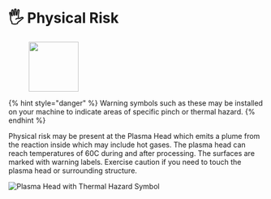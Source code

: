 # 🖐 Physical Risk

<figure><img src="../.gitbook/assets/2.png" alt="" width="98"><figcaption></figcaption></figure>

{% hint style="danger" %}
Warning symbols such as these may be installed on your machine to indicate areas of specific pinch or thermal hazard.
{% endhint %}

Physical risk may be present at the Plasma Head which emits a plume from the reaction inside which may include hot gases. The plasma head can reach temperatures of 60C during and after processing. The surfaces are marked with warning labels. Exercise caution if you need to touch the plasma head or surrounding structure.

![Plasma Head with Thermal Hazard Symbol](../.gitbook/assets/3.jpeg)
